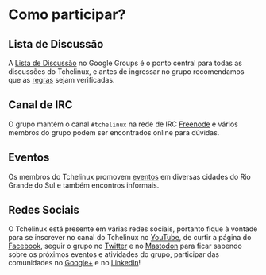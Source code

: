 Como participar?
================


## Lista de Discussão

A [Lista de Discussão](http://groups.google.com/group/tchelinux) no Google Groups é o ponto central para todas as discussões do Tchelinux, e antes de ingressar no grupo recomendamos que as [regras](regras.md) sejam verificadas. 

## Canal de IRC 

O grupo mantém o canal `#tchelinux` na rede de IRC [Freenode](http://www.freenode.net/) e vários membros do grupo podem ser encontrados online para dúvidas.

## Eventos

Os membros do Tchelinux promovem [eventos](eventos/calendario.md) em diversas cidades do Rio Grande do Sul e também encontros informais.

## Redes Sociais

O Tchelinux está presente em várias redes sociais, portanto fique à vontade para se inscrever no canal do Tchelinux no [YouTube](https://www.youtube.com/channel/UCs13WCSCDmQTNcPlt5XxKYw/), de curtir a página do [Facebook](https://facebook.com/tchelinux), seguir o grupo no [Twitter](https://twitter.com/tchelinux) e no [Mastodon](https://mastodon.social/@tchelinux) para ficar sabendo sobre os próximos eventos e atividades do grupo, participar das comunidades no [Google+](https://plus.google.com/115847583954023215950) e no [Linkedin](https://www.linkedin.com/groups/771307)!

